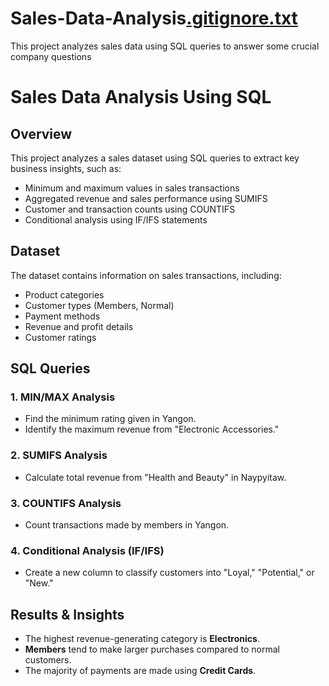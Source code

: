 # Sales-Data-Analysis[.gitignore.txt](https://github.com/user-attachments/files/19189598/default.gitignore.txt)

This project analyzes sales data using SQL queries to answer some crucial company questions
# Sales Data Analysis Using SQL

## Overview
This project analyzes a sales dataset using SQL queries to extract key business insights, such as:
- Minimum and maximum values in sales transactions
- Aggregated revenue and sales performance using SUMIFS
- Customer and transaction counts using COUNTIFS
- Conditional analysis using IF/IFS statements

## Dataset
The dataset contains information on sales transactions, including:
- Product categories
- Customer types (Members, Normal)
- Payment methods
- Revenue and profit details
- Customer ratings

## SQL Queries
### 1. **MIN/MAX Analysis**
- Find the minimum rating given in Yangon.
- Identify the maximum revenue from "Electronic Accessories."

### 2. **SUMIFS Analysis**
- Calculate total revenue from "Health and Beauty" in Naypyitaw.

### 3. **COUNTIFS Analysis**
- Count transactions made by members in Yangon.

### 4. **Conditional Analysis (IF/IFS)**
- Create a new column to classify customers into "Loyal," "Potential," or "New."

## Results & Insights
- The highest revenue-generating category is **Electronics**.
- **Members** tend to make larger purchases compared to normal customers.
- The majority of payments are made using **Credit Cards**.
